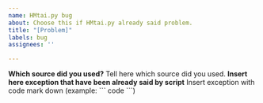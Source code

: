 ```yaml
---
name: HMtai.py bug
about: Choose this if HMtai.py already said problem.
title: "[Problem]"
labels: bug
assignees: ''

---
```


**Which source did you used?**
Tell here which source did you used.
**Insert here exception that have been already said by script**
Insert exception with code mark down (example: \`\`\` code \`\`\`)
